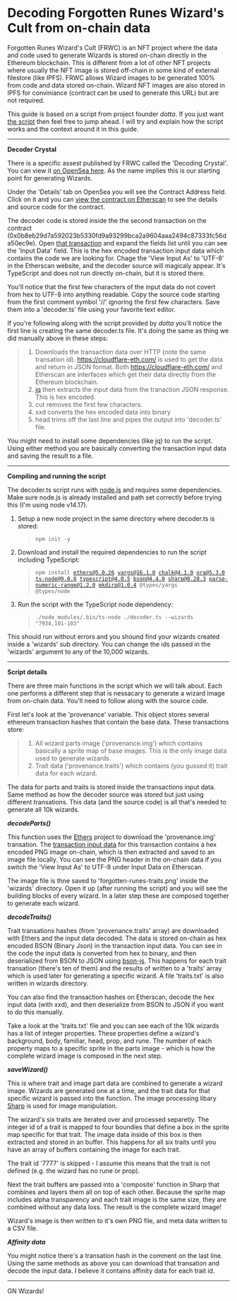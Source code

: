 # Decoding Forgotten Runes Wizard's Cult from on-chain data


Forgotten Runes Wizard's Cult (FRWC) is an NFT project where the data and code used to generate Wizards is stored on-chain directly in the Ethereum blockchain.  This is different from a lot of other NFT projects where usually the  NFT image is stored off-chain in some kind of external filestore (like IPFS).  FRWC allows Wizard images to be generated 100% from code and data stored on-chain.  Wizard NFT images are also stored in IPFS for conviniance (contract can be used to generate this URL) but are not required.

This guide is based on a script from project founder *dotta*.  If you just want [the script](https://gist.github.com/cryppadotta/375dee1903598f5163e2c1d7d3ce9db9) then feel free to jump ahead.  I will try and explain how the script works and the context around it in this guide.

***

**Decoder Crystal**

There is a specific assest published by FRWC called the 'Decoding Crystal'.  You can view it [on OpenSea here](https://opensea.io/assets/0x2d00d68bf8bc14d139b4dcea5fb7ce0a42e09c86/0).  As the name implies this is our starting point for generating Wizards.

Under the 'Details' tab on OpenSea you will see the Contract Address field.  Click on it and you can [view the contract on Etherscan](https://etherscan.io/address/0x2d00d68bf8bc14d139b4dcea5fb7ce0a42e09c86) to see the details and source code for the contract.

The decoder code is stored inside the the second transaction on the contract (0x0b8eb29d7a592023b5330fd9a93299bca2a9604aaa2494c87333fc56da50ec9e).  Open [that transaction](https://etherscan.io/tx/0x0b8eb29d7a592023b5330fd9a93299bca2a9604aaa2494c87333fc56da50ec9e) and expand the fields list until you can see the 'Input Data' field.  This is the hex encoded transaction input data which contains the code we are looking for.  Chage the 'View Input As' to 'UTF-8' in the Etherscan website, and the decoder source will magicaly appear.  It's TypeScript and does not run directly on-chain, but it is stored there.

You'll notice that the first few characters of the input data do not covert from hex to UTF-8 into anything readable.  Copy the source code starting from the first comment symbol '//' ignoring the first few characters. Save them into a 'decoder.ts' file using your favorite text editor.

If you're following along with the script provided by *dotta* you'll notice the first line is creating the same decoder.ts file.  It's doing the same as thing we did manually above in these steps:
>1. Downloads the transaction data over HTTP (note the same transation id).  https://cloudflare-eth.com/ is used to get the data and return in JSON format.  Both https://cloudflare-eth.com/ and Etherscan are interfaces which get their data directly from the Ethereum blockchain.
>2. [jq](https://stedolan.github.io/jq/) then extracts the input data from the tranaction JSON response.  This is hex encoded.
>3. cut removes the first few characters.
>4. xxd converts the hex encoded data into binary
>5. head trims off the last line and pipes the output into 'decoder.ts' file.

You might need to install some dependencies (like jq) to run the script.  Using either method you are basically converting the transaction input data and saving the result to a file.

***

**Compiling and running the script**

The decoder.ts script runs with [node.js](https://nodejs.org/) and requires some dependencies.  Make sure node.js is already installed and path set correctly before trying this (I'm using node v14.17).

1. Setup a new node project in the same directory where decoder.ts is stored:

	><code>npm init -y</code>

2. Download and install the required dependencies to run the script including TypeScript:

	><code>npm install ethers@5.0.26 yargs@16.1.0 chalk@4.1.0 ora@5.3.0 ts-node@9.0.0 typescript@4.0.5 bson@4.4.0 sharp@0.28.3 parse-numeric-range@1.2.0 mkdirp@1.0.4 @types/yargs @types/node</code>

3. Run the script with the TypeScript node dependency:

	><code>./node_modules/.bin/ts-node ./decoder.ts --wizards "7934,101-103"</code>

This should run without errors and you shound find your wizards created inside a 'wizards' sub directory.  You can change the ids passed in the 'wizards' argument to any of the 10,000 wizards.

*** 
**Script details**

There are three main functions in the script which we will talk about.  Each one performs a different step that is nessacary to generate a wizard image from on-chain data.  You'll need to follow along with the source code.

First let's look at the 'provenance' variable. This object stores several ethereum transaction hashes that contain the base data.  These transactions store:
>1. All wizard parts image ('provenance.img') which contains basically a sprite map of base images.  This is the only image data used to generate wizards.
>2. Trait data ('provenance.traits') which contains (you gussed it) trait data for each wizard.

The data for parts and traits is stored inside the transactions input data.  Same method as how the decoder source was stored but just using different transations.  This data (and the source code) is all that's needed to generate all 10k wizards.

***decodeParts()***

This function uses the [Ethers](https://ethers.org/) project to download the 'provenance.img' transation.  The [transaction input data](https://etherscan.io/tx/0xbb6413bd70bae87b724c30ba9e46224fa63629709e7ccfe60a39cc14aa41013e) for this transaction contains a hex encoded PNG image on-chain, which is then extracted and saved to an image file locally.  You can see the PNG header in the on-chain data if you switch the 'View Input As' to UTF-8 under Input Data on Etherscan.

The image file is thne saved to 'forgotten-runes-traits.png' inside the 'wizards' directory.  Open it up (after running the script) and you will see the building blocks of every wizard.  In a later step these are composed together to generate each wizard.

***decodeTraits()***

Trait transations hashes (from 'provenance.traits' array) are downloaded with Ethers and the input data decoded.  The data is stored on-chain as hex encoded BSON (Binary Json) in the transaction input data.  You can see in the code the input data is converted from hex to binary, and then deserialized from BSON to JSON using [bson-js](https://github.com/mongodb/js-bson).  This happens for each trait transation (there's ten of them) and the results of written to a 'traits' array which is used later for generating a specific wizard.  A file 'traits.txt' is also written in wizards directory.

You can also find the transaction hashes on Etherscan, decode the hex input data (with xxd), and then deserialize from BSON to JSON if you want to do this manually.

Take a look at the 'traits.txt' file and you can see each of the 10k wizards has a list of integer properties.  These properties define a wizard's background, body, familiar, head, prop, and rune.  The number of each property maps to a specific sprite in the parts image - which is how the complete wizard image is composed in the next step.

***saveWizard()***

This is where trait and image part data are combined to generate a wizard image.  Wizards are generated one at a time, and the trait data for that specific wizard is passed into the function.  The image processing libary [Sharp](https://sharp.pixelplumbing.com/) is used for image manipulation.

The wizard's six traits are iterated over and processed separetly.  The integer id of a trait is mapped to four boundies that define a box in the sprite map specific for that trait.  The image data inside of this box is then extracted and stored in an buffer.  This happens for all six traits until you have an array of buffers containing the image for each trait.

The trait id '7777' is skipped - I assume this means that the trait is not defined (e.g. the wizard has no rune or prop).

Next the trait buffers are passed into a 'composite' function in Sharp that combines and layers them all on top of each other.  Because the sprite map includes alpha transparency and each trait image is the same size, they are combined without any data loss.  The result is the complete wizard image!

Wizard's image is then written to it's own PNG file, and meta data written to a CSV file.

***Affinity data***

You might notice there's a transation hash in the comment on the last line.  Using the same methods as above you can download that transation and decode the input data.  I believe it contains affinity data for each trait id.

*** 
GN Wizards!